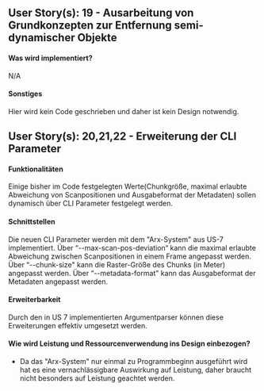## User Story(s):  19 - Ausarbeitung von Grundkonzepten zur Entfernung semi-dynamischer Objekte
#### Was wird implementiert?
N/A
#### Sonstiges
Hier wird kein Code geschrieben und daher ist kein Design notwendig.


## User Story(s): 20,21,22 - Erweiterung der CLI Parameter 
#### Funktionalitäten
Einige bisher im Code festgelegten Werte(Chunkgröße, maximal erlaubte Abweichung von Scanpositionen und Ausgabeformat der Metadaten) sollen dynamisch über CLI Parameter festgelegt werden.
#### Schnittstellen
Die neuen CLI Parameter werden mit dem "Arx-System" aus US-7 implementiert.
Über “--max-scan-pos-deviation“ kann die maximal erlaubte Abweichung zwischen Scanpositionen in einem Frame angepasst werden.
Über “--chunk-size" kann die Raster-Größe des Chunks (in Meter) angepasst werden.
Über “--metadata-format" kann das Ausgabeformat der Metadaten angepasst werden.
#### Erweiterbarkeit
Durch den in US 7 implementierten Argumentparser können diese Erweiterungen effektiv umgesetzt werden.
#### Wie wird Leistung und Ressourcenverwendung ins Design einbezogen?
- Da das "Arx-System" nur einmal zu Programmbeginn ausgeführt wird hat es eine vernachlässigbare Auswirkung auf Leistung, daher braucht nicht besonders auf Leistung geachtet werden.